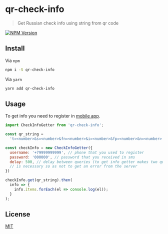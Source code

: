 # qr-check-info

> Get Russian check info using string from qr code

[![NPM Version][npm-image]][npm-url]

## Install

Via `npm`
```bash
npm i -S qr-check-info
```

Via `yarn`
```bash
yarn add qr-check-info
```

## Usage

To get info you need to register in [mobile app](https://kkt-online.nalog.ru/).

```javascript
import CheckInfoGetter from 'qr-check-info';

const qr_string =
  't=<number>&s=<number>&fn=<number>&i=<number>&fp=<number>&n=<number>'; // string from qr code

const checkInfo = new CheckInfoGetter({
  username: '+79999999999', // phone that you used to register
  password: '000000', // password that you received in sms
  delay: 500, // delay between queries (to get info getter makes two queries)
  // is necessary so as not to get an error from the server
})

checkInfo.get(qr_string).then(
  info => {
    info.items.forEach(el => console.log(el));
  }
);
```

## License

[MIT](http://vjpr.mit-license.org)

[npm-image]: https://img.shields.io/npm/v/qr-check-info.svg
[npm-url]: https://npmjs.org/package/qr-check-info
